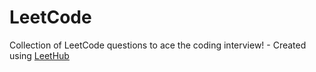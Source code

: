# LeetCode
Collection of LeetCode questions to ace the coding interview! - Created using [LeetHub](https://leetcode.com/yugurlu/)
